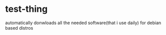 # test-thing
automatically donwloads all the needed software(that i use daily) for debian based distros
